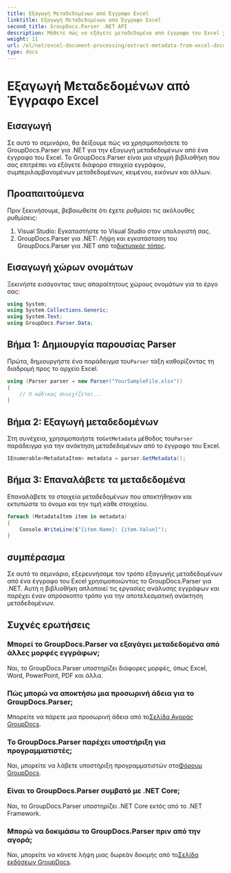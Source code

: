 ```yaml
---
title: Εξαγωγή Μεταδεδομένων από Έγγραφο Excel
linktitle: Εξαγωγή Μεταδεδομένων από Έγγραφο Excel
second_title: GroupDocs.Parser .NET API
description: Μάθετε πώς να εξάγετε μεταδεδομένα από έγγραφα του Excel χρησιμοποιώντας το GroupDocs.Parser για .NET. Ακολουθήστε αυτό το σεμινάριο βήμα προς βήμα.
weight: 11
url: /el/net/excel-document-processing/extract-metadata-from-excel-document/
type: docs
---
```

# Εξαγωγή Μεταδεδομένων από Έγγραφο Excel

## Εισαγωγή
Σε αυτό το σεμινάριο, θα δείξουμε πώς να χρησιμοποιήσετε το GroupDocs.Parser για .NET για την εξαγωγή μεταδεδομένων από ένα έγγραφο του Excel. Το GroupDocs.Parser είναι μια ισχυρή βιβλιοθήκη που σας επιτρέπει να εξάγετε διάφορα στοιχεία εγγράφου, συμπεριλαμβανομένων μεταδεδομένων, κειμένου, εικόνων και άλλων.
## Προαπαιτούμενα
Πριν ξεκινήσουμε, βεβαιωθείτε ότι έχετε ρυθμίσει τις ακόλουθες ρυθμίσεις:
1. Visual Studio: Εγκαταστήστε το Visual Studio στον υπολογιστή σας.
2.  GroupDocs.Parser για .NET: Λήψη και εγκατάσταση του GroupDocs.Parser για .NET από το[δικτυακός τόπος](https://releases.groupdocs.com/parser/net/).

## Εισαγωγή χώρων ονομάτων
Ξεκινήστε εισάγοντας τους απαραίτητους χώρους ονομάτων για το έργο σας:
```csharp
using System;
using System.Collections.Generic;
using System.Text;
using GroupDocs.Parser.Data;
```
## Βήμα 1: Δημιουργία παρουσίας Parser
 Πρώτα, δημιουργήστε ένα παράδειγμα του`Parser` τάξη καθορίζοντας τη διαδρομή προς το αρχείο Excel.
```csharp
using (Parser parser = new Parser("YourSampleFile.xlsx"))
{
    // Ο κώδικας συνεχίζεται...
}
```
## Βήμα 2: Εξαγωγή μεταδεδομένων
 Στη συνέχεια, χρησιμοποιήστε το`GetMetadata` μέθοδος του`Parser` παράδειγμα για την ανάκτηση μεταδεδομένων από το έγγραφο του Excel.
```csharp
IEnumerable<MetadataItem> metadata = parser.GetMetadata();
```
## Βήμα 3: Επαναλάβετε τα μεταδεδομένα
Επαναλάβετε τα στοιχεία μεταδεδομένων που αποκτήθηκαν και εκτυπώστε το όνομα και την τιμή κάθε στοιχείου.
```csharp
foreach (MetadataItem item in metadata)
{
    Console.WriteLine($"{item.Name}: {item.Value}");
}
```

## συμπέρασμα
Σε αυτό το σεμινάριο, εξερευνήσαμε τον τρόπο εξαγωγής μεταδεδομένων από ένα έγγραφο του Excel χρησιμοποιώντας το GroupDocs.Parser για .NET. Αυτή η βιβλιοθήκη απλοποιεί τις εργασίες ανάλυσης εγγράφων και παρέχει έναν απρόσκοπτο τρόπο για την αποτελεσματική ανάκτηση μεταδεδομένων.

## Συχνές ερωτήσεις
### Μπορεί το GroupDocs.Parser να εξαγάγει μεταδεδομένα από άλλες μορφές εγγράφων;
Ναι, το GroupDocs.Parser υποστηρίζει διάφορες μορφές, όπως Excel, Word, PowerPoint, PDF και άλλα.
### Πώς μπορώ να αποκτήσω μια προσωρινή άδεια για το GroupDocs.Parser;
 Μπορείτε να πάρετε μια προσωρινή άδεια από το[Σελίδα Αγοράς GroupDocs](https://purchase.groupdocs.com/temporary-license/).
### Το GroupDocs.Parser παρέχει υποστήριξη για προγραμματιστές;
 Ναι, μπορείτε να λάβετε υποστήριξη προγραμματιστών στο[Φόρουμ GroupDocs](https://forum.groupdocs.com/c/parser/17).
### Είναι το GroupDocs.Parser συμβατό με .NET Core;
Ναι, το GroupDocs.Parser υποστηρίζει .NET Core εκτός από το .NET Framework.
### Μπορώ να δοκιμάσω το GroupDocs.Parser πριν από την αγορά;
 Ναι, μπορείτε να κάνετε λήψη μιας δωρεάν δοκιμής από το[Σελίδα εκδόσεων GroupDocs](https://releases.groupdocs.com/).